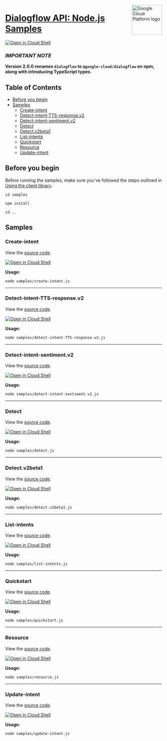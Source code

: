 [//]: # "This README.md file is auto-generated, all changes to this file will be lost."
[//]: # "To regenerate it, use `python -m synthtool`."
<img src="https://avatars2.githubusercontent.com/u/2810941?v=3&s=96" alt="Google Cloud Platform logo" title="Google Cloud Platform" align="right" height="96" width="96"/>

# [Dialogflow API: Node.js Samples](https://github.com/googleapis/nodejs-dialogflow)

[![Open in Cloud Shell][shell_img]][shell_link]

### **_IMPORTANT NOTE_**
**Version 2.0.0 renames `dialogflow` to `@google-cloud/dialogflow` on npm, along with introducing TypeScript types.**

## Table of Contents

* [Before you begin](#before-you-begin)
* [Samples](#samples)
  * [Create-intent](#create-intent)
  * [Detect-intent-TTS-response.v2](#detect-intent-tts-response.v2)
  * [Detect-intent-sentiment.v2](#detect-intent-sentiment.v2)
  * [Detect](#detect)
  * [Detect.v2beta1](#detect.v2beta1)
  * [List-intents](#list-intents)
  * [Quickstart](#quickstart)
  * [Resource](#resource)
  * [Update-intent](#update-intent)

## Before you begin

Before running the samples, make sure you've followed the steps outlined in
[Using the client library](https://github.com/googleapis/nodejs-dialogflow#using-the-client-library).

`cd samples`

`npm install`

`cd ..`

## Samples



### Create-intent

View the [source code](https://github.com/googleapis/nodejs-dialogflow/blob/main/samples/create-intent.js).

[![Open in Cloud Shell][shell_img]](https://console.cloud.google.com/cloudshell/open?git_repo=https://github.com/googleapis/nodejs-dialogflow&page=editor&open_in_editor=samples/create-intent.js,samples/README.md)

__Usage:__


`node samples/create-intent.js`


-----




### Detect-intent-TTS-response.v2

View the [source code](https://github.com/googleapis/nodejs-dialogflow/blob/main/samples/detect-intent-TTS-response.v2.js).

[![Open in Cloud Shell][shell_img]](https://console.cloud.google.com/cloudshell/open?git_repo=https://github.com/googleapis/nodejs-dialogflow&page=editor&open_in_editor=samples/detect-intent-TTS-response.v2.js,samples/README.md)

__Usage:__


`node samples/detect-intent-TTS-response.v2.js`


-----




### Detect-intent-sentiment.v2

View the [source code](https://github.com/googleapis/nodejs-dialogflow/blob/main/samples/detect-intent-sentiment.v2.js).

[![Open in Cloud Shell][shell_img]](https://console.cloud.google.com/cloudshell/open?git_repo=https://github.com/googleapis/nodejs-dialogflow&page=editor&open_in_editor=samples/detect-intent-sentiment.v2.js,samples/README.md)

__Usage:__


`node samples/detect-intent-sentiment.v2.js`


-----




### Detect

View the [source code](https://github.com/googleapis/nodejs-dialogflow/blob/main/samples/detect.js).

[![Open in Cloud Shell][shell_img]](https://console.cloud.google.com/cloudshell/open?git_repo=https://github.com/googleapis/nodejs-dialogflow&page=editor&open_in_editor=samples/detect.js,samples/README.md)

__Usage:__


`node samples/detect.js`


-----




### Detect.v2beta1

View the [source code](https://github.com/googleapis/nodejs-dialogflow/blob/main/samples/detect.v2beta1.js).

[![Open in Cloud Shell][shell_img]](https://console.cloud.google.com/cloudshell/open?git_repo=https://github.com/googleapis/nodejs-dialogflow&page=editor&open_in_editor=samples/detect.v2beta1.js,samples/README.md)

__Usage:__


`node samples/detect.v2beta1.js`


-----




### List-intents

View the [source code](https://github.com/googleapis/nodejs-dialogflow/blob/main/samples/list-intents.js).

[![Open in Cloud Shell][shell_img]](https://console.cloud.google.com/cloudshell/open?git_repo=https://github.com/googleapis/nodejs-dialogflow&page=editor&open_in_editor=samples/list-intents.js,samples/README.md)

__Usage:__


`node samples/list-intents.js`


-----




### Quickstart

View the [source code](https://github.com/googleapis/nodejs-dialogflow/blob/main/samples/quickstart.js).

[![Open in Cloud Shell][shell_img]](https://console.cloud.google.com/cloudshell/open?git_repo=https://github.com/googleapis/nodejs-dialogflow&page=editor&open_in_editor=samples/quickstart.js,samples/README.md)

__Usage:__


`node samples/quickstart.js`


-----




### Resource

View the [source code](https://github.com/googleapis/nodejs-dialogflow/blob/main/samples/resource.js).

[![Open in Cloud Shell][shell_img]](https://console.cloud.google.com/cloudshell/open?git_repo=https://github.com/googleapis/nodejs-dialogflow&page=editor&open_in_editor=samples/resource.js,samples/README.md)

__Usage:__


`node samples/resource.js`


-----




### Update-intent

View the [source code](https://github.com/googleapis/nodejs-dialogflow/blob/master/samples/update-intent.js).

[![Open in Cloud Shell][shell_img]](https://console.cloud.google.com/cloudshell/open?git_repo=https://github.com/googleapis/nodejs-dialogflow&page=editor&open_in_editor=samples/update-intent.js,samples/README.md)

__Usage:__


`node samples/update-intent.js`






[shell_img]: https://gstatic.com/cloudssh/images/open-btn.png
[shell_link]: https://console.cloud.google.com/cloudshell/open?git_repo=https://github.com/googleapis/nodejs-dialogflow&page=editor&open_in_editor=samples/README.md
[product-docs]: https://cloud.google.com/dialogflow-enterprise/
